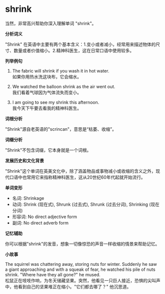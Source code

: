 # shrink

当然，非常高兴帮助你深入理解单词 "shrink"。

  

**分析词义**

  

"Shrink" 在英语中主要有两个基本含义：1.变小或者减小，经常用来描述物体的尺寸、数量或者价值缩小。2.精神科医生，这在日常口语中使用较多。

  

**列举例句**

  

1.  The fabric will shrink if you wash it in hot water.  
    如果你用热水洗这块布，它会缩水。
    
      
    
2.  We watched the balloon shrink as the air went out.  
    我们看着气球因为气体流失而变小。
    
      
    
3.  I am going to see my shrink this afternoon.  
    我今天下午要去看我的精神科医生。
    
      
    

  

**词根分析**

  

"Shrink"源自老英语的"scrincan"，意思是“枯萎、收缩”。

  

**词缀分析**

  

"Shrink"不包含词缀，它本身就是一个词根。

  

**发展历史和文化背景**

  

"Shrink"这个单词在英美文化中，除了涵盖物品或事物减小或收缩的含义之外，现代口语中也常用它来指称精神科医生，这从20世纪60年代起就开始流行。

  

**单词变形**

  

*   名词: Shrinkage
*   动词: Shrink (现在式), Shrunk (过去式), Shrunk (过去分词), Shrinking (现在分词)
*   形容词: No direct adjective form
*   副词: No direct adverb form

  

**记忆辅助**

  

你可以根据"shrink"的发音，想象一切像惊恐的声音一样收缩的情景来帮助记忆。

  

**小故事**

  

The squirrel was chattering away, storing nuts for winter. Suddenly he saw a giant approaching and with a squeak of fear, he watched his pile of nuts shrink. "Where have they all gone?" he mused.  
松鼠正在吱吱作响，为冬天储藏坚果。突然，他看见一只巨人接近，恐惧的尖叫声中，他看到自己的坚果堆正在缩小。"它们都去哪了？" 他沉思道。
